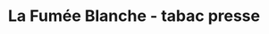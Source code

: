---
title: "La Fumée Blanche - tabac presse"
url: /rennes/la-fumee-blanche-tabac-presse/
shop: marchand de journaux
---